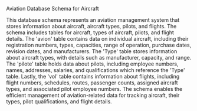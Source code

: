 Aviation Database Schema for Aircraft

This database schema represents an aviation management system that stores information about aircraft, aircraft types, pilots, and flights. The schema includes tables for aircraft, types of aircraft, pilots, and flight details. The 'avion' table contains data on individual aircraft, including their registration numbers, types, capacities, range of operation, purchase dates, revision dates, and manufacturers. The 'Type' table stores information about aircraft types, with details such as manufacturer, capacity, and range. The 'pilote' table holds data about pilots, including employee numbers, names, addresses, salaries, and qualifications which reference the 'Type' table. Lastly, the 'vol' table contains information about flights, including flight numbers, schedules, routes, passenger counts, assigned aircraft types, and associated pilot employee numbers. The schema enables the efficient management of aviation-related data for tracking aircraft, their types, pilot qualifications, and flight details.